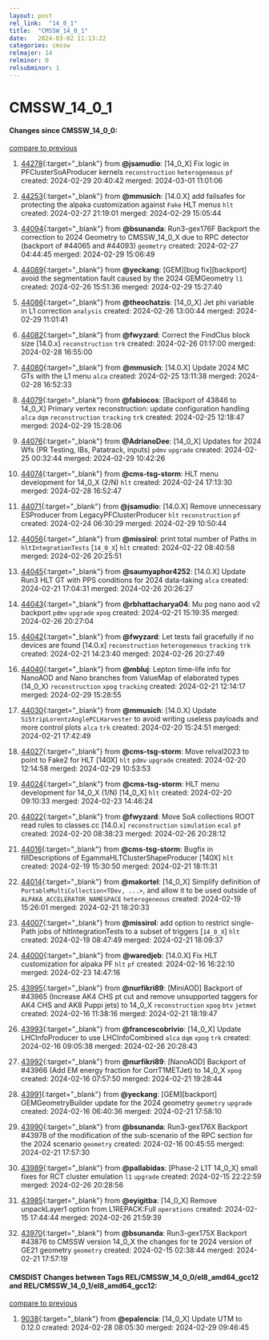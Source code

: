 ```yaml
---
layout: post
rel_link:  "14_0_1"
title:  "CMSSW_14_0_1"
date:   2024-03-02 11:13:22
categories: cmssw
relmajor: 14
relminor: 0
relsubminor: 1
---
```


# CMSSW_14_0_1
#### Changes since CMSSW_14_0_0:
[compare to previous](https://github.com/cms-sw/cmssw/compare/CMSSW_14_0_0...CMSSW_14_0_1)



1. [44278](http://github.com/cms-sw/cmssw/pull/44278){:target="_blank"}  from **@jsamudio**: [14_0_X] Fix logic in PFClusterSoAProducer kernels `reconstruction` `heterogeneous` `pf` created: 2024-02-29 20:40:42 merged: 2024-03-01 11:01:06

2. [44253](http://github.com/cms-sw/cmssw/pull/44253){:target="_blank"}  from **@mmusich**: [14.0.X] add failsafes for protecting the alpaka customization against `Fake` HLT menus `hlt` created: 2024-02-27 21:19:01 merged: 2024-02-29 15:05:44

3. [44094](http://github.com/cms-sw/cmssw/pull/44094){:target="_blank"}  from **@bsunanda**: Run3-gex176F Backport the correction to 2024 Geometry to CMSSW_14_0_X due to RPC detector (backport of #44065 and #44093) `geometry` created: 2024-02-27 04:44:45 merged: 2024-02-29 15:06:49

4. [44089](http://github.com/cms-sw/cmssw/pull/44089){:target="_blank"}  from **@yeckang**: [GEM][bug fix][backport] avoid the segmentation fault caused by the 2024 GEMGeometry `l1` created: 2024-02-26 15:51:36 merged: 2024-02-29 15:27:40

5. [44086](http://github.com/cms-sw/cmssw/pull/44086){:target="_blank"}  from **@theochatzis**: [14_0_X] Jet phi variable in L1 correction `analysis` created: 2024-02-26 13:00:44 merged: 2024-02-29 11:01:41

6. [44082](http://github.com/cms-sw/cmssw/pull/44082){:target="_blank"}  from **@fwyzard**: Correct the FindClus block size [14.0.x] `reconstruction` `trk` created: 2024-02-26 01:17:00 merged: 2024-02-28 16:55:00

7. [44080](http://github.com/cms-sw/cmssw/pull/44080){:target="_blank"}  from **@mmusich**: [14.0.X] Update 2024 MC GTs with the L1 menu `alca` created: 2024-02-25 13:11:38 merged: 2024-02-28 16:52:33

8. [44079](http://github.com/cms-sw/cmssw/pull/44079){:target="_blank"}  from **@fabiocos**: [Backport of 43846 to 14_0_X] Primary vertex reconstruction: update configuration handling `alca` `dqm` `reconstruction` `tracking` `trk` created: 2024-02-25 12:18:47 merged: 2024-02-29 15:28:06

9. [44076](http://github.com/cms-sw/cmssw/pull/44076){:target="_blank"}  from **@AdrianoDee**: [14_0_X] Updates for 2024 Wfs (PR Testing, IBs, Patatrack, inputs) `pdmv` `upgrade` created: 2024-02-25 00:32:44 merged: 2024-02-29 10:42:26

10. [44074](http://github.com/cms-sw/cmssw/pull/44074){:target="_blank"}  from **@cms-tsg-storm**: HLT menu development for 14_0_X (2/N) `hlt` created: 2024-02-24 17:13:30 merged: 2024-02-28 16:52:47

11. [44071](http://github.com/cms-sw/cmssw/pull/44071){:target="_blank"}  from **@jsamudio**: [14.0.X] Remove unnecessary ESProducer from LegacyPFClusterProducer `hlt` `reconstruction` `pf` created: 2024-02-24 06:30:29 merged: 2024-02-29 10:50:44

12. [44056](http://github.com/cms-sw/cmssw/pull/44056){:target="_blank"}  from **@missirol**: print total number of Paths in `hltIntegrationTests` [`14_0_X`] `hlt` created: 2024-02-22 08:40:58 merged: 2024-02-26 20:25:51

13. [44045](http://github.com/cms-sw/cmssw/pull/44045){:target="_blank"}  from **@saumyaphor4252**: [14.0.X] Update Run3 HLT GT with PPS conditions for 2024 data-taking `alca` created: 2024-02-21 17:04:31 merged: 2024-02-26 20:26:27

14. [44043](http://github.com/cms-sw/cmssw/pull/44043){:target="_blank"}  from **@rbhattacharya04**: Mu pog nano aod v2 backport `pdmv` `upgrade` `xpog` created: 2024-02-21 15:19:35 merged: 2024-02-26 20:27:04

15. [44042](http://github.com/cms-sw/cmssw/pull/44042){:target="_blank"}  from **@fwyzard**: Let tests fail gracefully if no devices are found [14.0.x] `reconstruction` `heterogeneous` `tracking` `trk` created: 2024-02-21 14:23:40 merged: 2024-02-26 20:27:49

16. [44040](http://github.com/cms-sw/cmssw/pull/44040){:target="_blank"}  from **@mbluj**: Lepton time-life info for NanoAOD and Nano branches from ValueMap of elaborated types (14_0_X) `reconstruction` `xpog` `tracking` created: 2024-02-21 12:14:17 merged: 2024-02-29 15:28:55

17. [44030](http://github.com/cms-sw/cmssw/pull/44030){:target="_blank"}  from **@mmusich**: [14.0.X] Update `SiStripLorentzAnglePCLHarvester` to avoid writing useless payloads and more control plots  `alca` `trk` created: 2024-02-20 15:24:51 merged: 2024-02-21 17:42:49

18. [44027](http://github.com/cms-sw/cmssw/pull/44027){:target="_blank"}  from **@cms-tsg-storm**: Move relval2023 to point to Fake2 for HLT [140X] `hlt` `pdmv` `upgrade` created: 2024-02-20 12:14:58 merged: 2024-02-29 10:53:53

19. [44024](http://github.com/cms-sw/cmssw/pull/44024){:target="_blank"}  from **@cms-tsg-storm**: HLT menu development for 14_0_X (1/N) [14_0_X] `hlt` created: 2024-02-20 09:10:33 merged: 2024-02-23 14:46:24

20. [44022](http://github.com/cms-sw/cmssw/pull/44022){:target="_blank"}  from **@fwyzard**: Move SoA collections ROOT read rules to classes.cc [14.0.x] `reconstruction` `simulation` `ecal` `pf` created: 2024-02-20 08:38:23 merged: 2024-02-26 20:28:12

21. [44016](http://github.com/cms-sw/cmssw/pull/44016){:target="_blank"}  from **@cms-tsg-storm**: Bugfix in fillDescriptions of EgammaHLTClusterShapeProducer [140X] `hlt` created: 2024-02-19 15:30:50 merged: 2024-02-21 18:11:31

22. [44014](http://github.com/cms-sw/cmssw/pull/44014){:target="_blank"}  from **@makortel**: [14_0_X] Simplify definition of `PortableMultiCollection<TDev, ...>`, and allow it to be used outside of `ALPAKA_ACCELERATOR_NAMESPACE` `heterogeneous` created: 2024-02-19 15:26:01 merged: 2024-02-21 18:20:33

23. [44007](http://github.com/cms-sw/cmssw/pull/44007){:target="_blank"}  from **@missirol**: add option to restrict single-Path jobs of hltIntegrationTests to a subset of triggers [`14_0_X`] `hlt` created: 2024-02-19 08:47:49 merged: 2024-02-21 18:09:37

24. [44000](http://github.com/cms-sw/cmssw/pull/44000){:target="_blank"}  from **@waredjeb**: [14.0.X] Fix HLT customization for alpaka PF `hlt` `pf` created: 2024-02-16 16:22:10 merged: 2024-02-23 14:47:16

25. [43995](http://github.com/cms-sw/cmssw/pull/43995){:target="_blank"}  from **@nurfikri89**: [MiniAOD] Backport of #43965 (Increase AK4 CHS pt cut and remove unsupported taggers for AK4 CHS and AK8 Puppi jets) to 14_0_X `reconstruction` `xpog` `btv` `jetmet` created: 2024-02-16 11:38:16 merged: 2024-02-21 18:19:47

26. [43993](http://github.com/cms-sw/cmssw/pull/43993){:target="_blank"}  from **@francescobrivio**: [14_0_X] Update LHCInfoProducer to use LHCInfoCombined `alca` `dqm` `xpog` `trk` created: 2024-02-16 09:05:38 merged: 2024-02-26 20:28:43

27. [43992](http://github.com/cms-sw/cmssw/pull/43992){:target="_blank"}  from **@nurfikri89**: [NanoAOD] Backport of #43966 (Add EM energy fraction for CorrT1METJet) to 14_0_X `xpog` created: 2024-02-16 07:57:50 merged: 2024-02-21 19:28:44

28. [43991](http://github.com/cms-sw/cmssw/pull/43991){:target="_blank"}  from **@yeckang**: [GEM][backport] GEMGeometryBuilder update for the 2024 geometry `geometry` `upgrade` created: 2024-02-16 06:40:36 merged: 2024-02-21 17:58:10

29. [43990](http://github.com/cms-sw/cmssw/pull/43990){:target="_blank"}  from **@bsunanda**: Run3-gex176X Backport #43978 of the modification of the sub-scenario of the RPC section for the 2024 scenario `geometry` created: 2024-02-16 00:45:55 merged: 2024-02-21 17:57:30

30. [43989](http://github.com/cms-sw/cmssw/pull/43989){:target="_blank"}  from **@pallabidas**: [Phase-2 L1T 14_0_X] small fixes for RCT cluster emulation `l1` `upgrade` created: 2024-02-15 22:22:59 merged: 2024-02-26 20:28:56

31. [43985](http://github.com/cms-sw/cmssw/pull/43985){:target="_blank"}  from **@eyigitba**: [14_0_X] Remove unpackLayer1 option from L1REPACK:Full `operations` created: 2024-02-15 17:44:44 merged: 2024-02-26 21:59:39

32. [43970](http://github.com/cms-sw/cmssw/pull/43970){:target="_blank"}  from **@bsunanda**: Run3-gex175X Backport #43876 to CMSSW version 14_0_X the changes for te 2024 version of GE21 geometry `geometry` created: 2024-02-15 02:38:44 merged: 2024-02-21 17:57:19

#### CMSDIST Changes between Tags REL/CMSSW_14_0_0/el8_amd64_gcc12 and REL/CMSSW_14_0_1/el8_amd64_gcc12:
[compare to previous](https://github.com/cms-sw/cmsdist/compare/REL/CMSSW_14_0_0/el8_amd64_gcc12...REL/CMSSW_14_0_1/el8_amd64_gcc12)



1. [9038](http://github.com/cms-sw/cmsdist/pull/9038){:target="_blank"}  from **@epalencia**: [14_0_X] Update UTM to 0.12.0 created: 2024-02-28 08:05:30 merged: 2024-02-29 09:46:45
